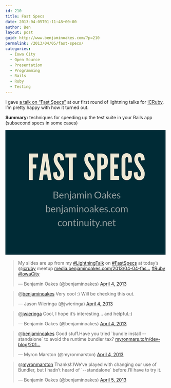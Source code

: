 ```yaml
---
id: 210
title: Fast Specs
date: 2013-04-05T01:11:48+00:00
author: Ben
layout: post
guid: http://www.benjaminoakes.com/?p=210
permalink: /2013/04/05/fast-specs/
categories:
  - Iowa City
  - Open Source
  - Presentation
  - Programming
  - Rails
  - Ruby
  - Testing
---
```

I gave [a talk on &#8220;Fast Specs&#8221;](http://media.benjaminoakes.com/2013/04-04-fast-specs) at our first round of lightning talks for [ICRuby](http://icruby.org/). I&#8217;m pretty happy with how it turned out.

**Summary:** techniques for speeding up the test suite in your Rails app (subsecond specs in some cases)

[![Cover image of "Fast Specs"](/wp-content/uploads/2013/04/fast-specs-cover.png)](http://media.benjaminoakes.com/2013/04-04-fast-specs)

<blockquote class="twitter-tweet">
  <p>
    My slides are up from my <a href="https://twitter.com/search/%23LightningTalk">#LightningTalk</a> on <a href="https://twitter.com/search/%23FastSpecs">#FastSpecs</a> at today&#8217;s @<a href="https://twitter.com/icruby">icruby</a> meetup <a href="http://t.co/D0GZj4US6N" title="http://media.benjaminoakes.com/2013/04-04-fast-specs/">media.benjaminoakes.com/2013/04-04-fas…</a> <a href="https://twitter.com/search/%23Ruby">#Ruby</a> <a href="https://twitter.com/search/%23IowaCity">#IowaCity</a>
  </p>
  
  <p>
    &mdash; Benjamin Oakes (@benjaminoakes) <a href="https://twitter.com/benjaminoakes/status/319880355278647296">April 4, 2013</a>
  </p>
</blockquote>

<blockquote class="twitter-tweet" data-conversation="none">
  <p>
    @<a href="https://twitter.com/benjaminoakes">benjaminoakes</a> Very cool :) Will be checking this out.
  </p>
  
  <p>
    &mdash; Jason Wieringa (@jwieringa) <a href="https://twitter.com/jwieringa/status/319888279606554624">April 4, 2013</a>
  </p>
</blockquote>

<blockquote class="twitter-tweet" data-conversation="none">
  <p>
    @<a href="https://twitter.com/jwieringa">jwieringa</a> Cool, I hope it&#8217;s interesting... and helpful.:)
  </p>
  
  <p>
    &mdash; Benjamin Oakes (@benjaminoakes) <a href="https://twitter.com/benjaminoakes/status/319912401845760000">April 4, 2013</a>
  </p>
</blockquote>

<blockquote class="twitter-tweet" data-conversation="none">
  <p>
    @<a href="https://twitter.com/benjaminoakes">benjaminoakes</a> Good stuff.Have you tried `bundle install --standalone` to avoid the runtime bundler tax? <a href="http://t.co/XMhcN373rY" title="http://myronmars.to/n/dev-blog/2012/03/faster-test-boot-times-with-bundler-standalone">myronmars.to/n/dev-blog/201…</a>
  </p>
  
  <p>
    &mdash; Myron Marston (@myronmarston) <a href="https://twitter.com/myronmarston/status/319952335692509184">April 4, 2013</a>
  </p>
</blockquote>

<blockquote class="twitter-tweet" data-conversation="none">
  <p>
    @<a href="https://twitter.com/myronmarston">myronmarston</a> Thanks!:)We&#8217;ve played with changing our use of Bundler, but I hadn&#8217;t heard of `--standalone` before.I&#8217;ll have to try it.
  </p>
  
  <p>
    &mdash; Benjamin Oakes (@benjaminoakes) <a href="https://twitter.com/benjaminoakes/status/319973395213189121">April 5, 2013</a>
  </p>
</blockquote>
